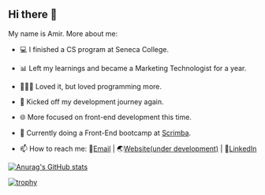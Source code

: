 ## Hi there 👋

My name is Amir. More about me:
- 💻 I finished a CS program at Seneca College.
- 📊 Left my learnings and became a Marketing Technologist for a year.
- 👨🏻‍💻 Loved it, but loved programming more.
- 🚀 Kicked off my development journey again.
- 🌐 More focused on front-end development this time.
- 🌱 Currently doing a Front-End bootcamp at [Scrimba](https://scrimba.com). 

- 📫 How to reach me: 📧[Email](mailto:info@arsenicolos.com) | 🌏[Website(under development)](https://arsenicolos.com) | 🤝[LinkedIn](https://linkedin.com/in/arsenicolos)

<!--
- 🔭 I’m currently working on ...
- 🌱 I’m currently learning ...
- 👯 I’m looking to collaborate on ...
- 🤔 I’m looking for help with ...
- 💬 Ask me about ...
- 📫 How to reach me: ...
- ⚡ Fun fact: ...
-->

[![Anurag's GitHub stats](https://github-readme-stats.vercel.app/api?username=amir-the6th&count_private=trueshow_icons=true)](https://github.com/anuraghazra/github-readme-stats)

[![trophy](https://github-profile-trophy.vercel.app/?username=amir-the6th&theme=flat&margin-w=10&margin-h=10&rank=SECRET,SSS,SS,S,AAA,AA,A,B,C&row=2&column=4)](https://github.com/ryo-ma/github-profile-trophy)

